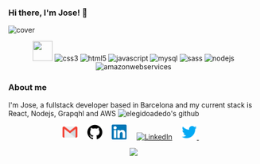 ### Hi there, I'm Jose! 👋
![cover](https://user-images.githubusercontent.com/26023012/87933356-62805b00-ca8d-11ea-80e6-f5010ae47fa4.gif)

<p align="center">
 <img src="https://user-images.githubusercontent.com/26023012/89338957-a5e9e480-d69d-11ea-9b85-0b31e0e38580.png" width="40" height="40"/>
 <img src="https://user-images.githubusercontent.com/26023012/89339126-ef3a3400-d69d-11ea-9e56-5f409ed92ef6.png" alt="css3" width="40" height="40"/>
 <img src="https://user-images.githubusercontent.com/26023012/89339216-13961080-d69e-11ea-82e2-acdfb60e715d.png" alt="html5" width="40" height="40"/>
 <img src="https://user-images.githubusercontent.com/26023012/89339259-26a8e080-d69e-11ea-9061-84f98bb7a49e.png" alt="javascript" width="40" height="40"/>
 <img src="https://user-images.githubusercontent.com/26023012/89339345-4cce8080-d69e-11ea-83e0-c7d5ca921be7.png" alt="mysql" width="40" height="40"/>
 <img src="https://user-images.githubusercontent.com/26023012/89339389-5d7ef680-d69e-11ea-8797-4a62c40c9ed4.png" alt="sass" width="40" height="40"/>
 <img src="https://user-images.githubusercontent.com/26023012/89339447-7a1b2e80-d69e-11ea-8820-b14c24a6fd5b.png" alt="nodejs" width="40" height="40"/>
<img src="https://user-images.githubusercontent.com/26023012/89339539-a040ce80-d69e-11ea-9e4b-4e891e6de7b3.png" alt="amazonwebservices" width="40" height="40"/>
</p>

### About me 
I'm Jose, a fullstack developer based in Barcelona and my current stack is React, Nodejs, Grapqhl and AWS
![elegidoadedo's github](https://github-readme-stats.vercel.app/api?username=elegidoadedo&show_icons=true&hide_border=true)
<!--
**Elegidoadedo/elegidoadedo** is a ✨ _special_ ✨ repository because its `README.md` (this file) appears on your GitHub profile.

Here are some ideas to get you started:

- 🔭 I’m currently working on ...
- 🌱 I’m currently learning ...
- 👯 I’m looking to collaborate on ...
- 🤔 I’m looking for help with ...
- 💬 Ask me about ...
- 📫 How to reach me: ...
- 😄 Pronouns: ...
- ⚡ Fun fact: ...
-->
<p align="center">
 <a href="mailto:jmoralesmnz@gmail.com"><img src="https://github.com/deut-erium/deut-erium/blob/master/assets/gmail.svg" width="30px" alt="mail"></a> &nbsp; &nbsp;
   <a href="https://github.com/elegidoadedo"><img src="https://github.com/deut-erium/deut-erium/blob/master/assets/github.svg" width="30px" alt="mail"></a> &nbsp; &nbsp;
  <a href="https://www.linkedin.com/in/jose-morales/"><img src="https://github.com/deut-erium/deut-erium/blob/master/assets/linkedin.svg" width="30px" alt="LinkedIn"></a> &nbsp; &nbsp;
 <a href="https://www.thingiverse.com/elegidoadedo/about"><img src="https://cdn.worldvectorlogo.com/logos/thingiverse-logo.svg"  fill="blue" width="30px" alt="LinkedIn"></a> &nbsp; &nbsp;
  <a href="https://twitter.com/elegidoadedo"><img src="https://github.com/deut-erium/deut-erium/blob/master/assets/twitter.svg" width="30px" alt="Twitter">     </a> &nbsp; &nbsp;
</p>
<p align = "center">
<img height="200" src="https://github-profile-trophy.vercel.app/?username=elegidoadedo&theme=tokyonight&no-frame=true&row=2&margin-w=5&margin-h=5&count_private=true&title=Commit,Repositories,Followers,PullRequest"/>
<!--    <a href="https://github.com/anuraghazra/github-readme-stats">
      <img width=325 align="center" src="https://github-readme-stats.vercel.app/api/top-langs/?username=elegidoadedo&hide=c%23,powershell,Mathematica,Ruby,Objective-C,Objective-C%2b%2b,Cuda&title_color=61dafb&text_color=ffffff&icon_color=61dafb&bg_color=20232a&langs_count=8&layout=compact&border_color=61dafb&hide_border=true" />
    </a> -->
<p/>
